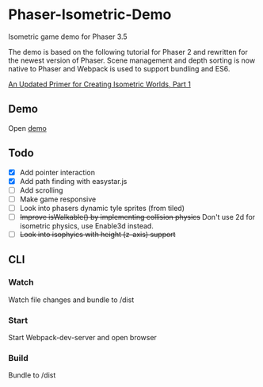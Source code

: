 # Phaser-Isometric-Demo
Isometric game demo for Phaser 3.5

The demo is based on the following tutorial for Phaser 2 and rewritten for the newest version of Phaser. Scene management and depth sorting is now native to Phaser and Webpack is used to support bundling and ES6.

[An Updated Primer for Creating Isometric Worlds, Part 1](https://gamedevelopment.tutsplus.com/tutorials/creating-isometric-worlds-primer-for-game-developers-updated--cms-28392)

## Demo
Open [demo](https://daan93.github.io/phaser-isometric-demo/)

## Todo
- [x] Add pointer interaction
- [x] Add path finding with easystar.js
- [ ] Add scrolling
- [ ] Make game responsive
- [ ] Look into phasers dynamic tyle sprites (from tiled)
- [ ] ~~Improve isWalkable() by implementing collision physics~~ Don't use 2d for isometric physics, use Enable3d instead.
- [ ] ~~Look into isophyics with height (z-axis) support~~

## CLI

### Watch
Watch file changes and bundle to /dist

### Start
Start Webpack-dev-server and open browser

### Build
Bundle to /dist